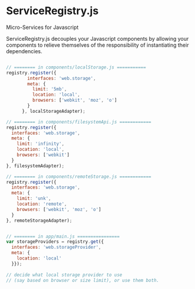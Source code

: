 ServiceRegistry.js
==================

Micro-Services for Javascript

ServiceRegistry.js decouples your Javascript components by allowing your components 
to relieve themselves of the responsibility of instantiating their dependencies.

```javascript

// ======== in components/localStorage.js ===========
registry.register({
        interfaces: 'web.storage',
        meta: {
          limit: '5mb',
          location: 'local',
          browsers: ['webkit', 'moz', 'o']
        }
      }, localStorageAdapter);

// ======== in components/filesystemApi.js ============
registry.register({
  interfaces: 'web.storage',
  meta: {
    limit: 'infinity',
    location: 'local',
    browsers: ['webkit']
  }
}, filesystemAdapter);

// ======== in components/remoteStorage.js ============
registry.register({
  interfaces: 'web.storage',
  meta: {
    limit: 'unk',
    location: 'remote',
    browsers: ['webkit', 'moz', 'o']
  }
}, remoteStorageAdapter);


// ======== in app/main.js ================
var storageProviders = registry.get({
  interfaces: 'web.storageProvider',
  meta: {
    location: 'local'
  }});
  
// decide what local storage provider to use
// (say based on browser or size limit), or use them both.
```
